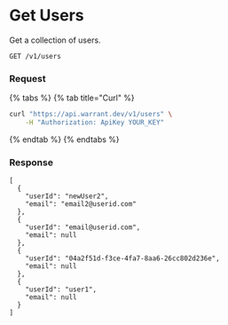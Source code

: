 # Get Users

Get a collection of users.

```
GET /v1/users
```

### Request <a href="#request" id="request"></a>

{% tabs %}
{% tab title="Curl" %}
```sh
curl "https://api.warrant.dev/v1/users" \
    -H "Authorization: ApiKey YOUR_KEY"
```
{% endtab %}
{% endtabs %}

### Response

```
[
  {
    "userId": "newUser2",
    "email": "email2@userid.com"
  },
  {
    "userId": "email@userid.com",
    "email": null
  },
  {
    "userId": "04a2f51d-f3ce-4fa7-8aa6-26cc802d236e",
    "email": null
  },
  {
    "userId": "user1",
    "email": null
  }
]
```
